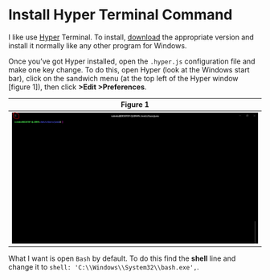 # Install Hyper Terminal Command

I like use [Hyper](https://hyper.is/) Terminal. To install, [download](https://hyper.is/#installation) the appropriate version and install it normally like any other program for Windows.

Once you’ve got Hyper installed, open the `.hyper.js` configuration file and make one key change. To do this, open Hyper (look at the Windows start bar), click on the sandwich menu (at the top left of the Hyper window [figure 1]), then click **>Edit >Preferences**.

| Figure 1 |
| -------- |
| ![Figure 1](https://github.com/juniojose/hello-world/blob/main/images/hyper.png) |

What I want is open `Bash` by default. To do this find the **shell** line and change it to `shell: 'C:\\Windows\\System32\\bash.exe',`.